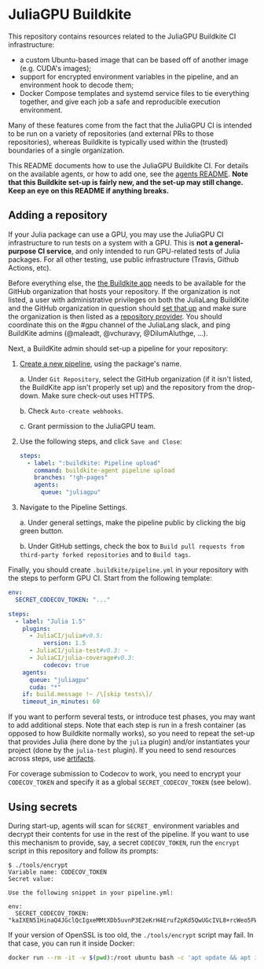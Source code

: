 # JuliaGPU Buildkite

This repository contains resources related to the JuliaGPU Buildkite CI infrastructure:

- a custom Ubuntu-based image that can be based off of another image (e.g.
  CUDA's images);
- support for encrypted environment variables in the pipeline, and an
  environment hook to decode them;
- Docker Compose templates and systemd service files to tie everything together,
  and give each job a safe and reproducible execution environment.

Many of these features come from the fact that the JuliaGPU CI is intended to be
run on a variety of repositories (and external PRs to those repositories),
whereas Buildkite is typically used within the (trusted) boundaries of a single
organization.

This README documents how to use the JuliaGPU Buildkite CI. For details on the available
agents, or how to add one, see the [agents README](agents/README.md). **Note that this
Buildkite set-up is fairly new, and the set-up may still change. Keep an eye on this README
if anything breaks.**


## Adding a repository

If your Julia package can use a GPU, you may use the JuliaGPU CI infrastructure to run tests
on a system with a GPU. This is **not a general-purpose CI service**, and only intended to
run GPU-related tests of Julia packages. For all other testing, use public infrastructure
(Travis, Github Actions, etc).

Before everything else, the [the Buildkite
app](https://github.com/settings/connections/applications/Iv1.112bf4be3e5ecdeb) needs to be
available for the GitHub organization that hosts your repository. If the organization is not
listed, a user with administrative privileges on both the JuliaLang BuildKite and the GitHub
organization in question should [set that
up](https://buildkite.com/organizations/julialang/repository-providers/new) and make sure
the organization is then listed as a [repository
provider](https://buildkite.com/organizations/julialang/repository-providers). You should
coordinate this on the #gpu channel of the JuliaLang slack, and ping BuildKite admins
(@maleadt, @vchuravy, @DilumAluthge, ...).

Next, a BuildKite admin should set-up a pipeline for your repository:

1. [Create a new pipeline](https://buildkite.com/organizations/julialang/pipelines/new),
   using the package's name.

   a. Under `Git Repository`, select the GitHub organization (if it isn't listed, the
   BuildKite app isn't properly set up) and the repository from the drop-down. Make sure
   check-out uses HTTPS.

   b. Check `Auto-create webhooks`.

   c. Grant permission to the JuliaGPU team.

2. Use the following steps, and click `Save and Close`:

   ```yaml
   steps:
     - label: ":buildkite: Pipeline upload"
       command: buildkite-agent pipeline upload
       branches: "!gh-pages"
       agents:
         queue: "juliagpu"
   ```

3. Navigate to the Pipeline Settings.

   a. Under general settings, make the pipeline public by clicking the big green button.

   b. Under GitHub settings, check the box to `Build pull requests from
   third-party forked repositories` and to `Build tags`.

Finally, you should create `.buildkite/pipeline.yml` in your repository with the steps to
perform GPU CI. Start from the following template:

```yaml
env:
  SECRET_CODECOV_TOKEN: "..."

steps:
  - label: "Julia 1.5"
    plugins:
      - JuliaCI/julia#v0.5:
          version: 1.5
      - JuliaCI/julia-test#v0.3: ~
      - JuliaCI/julia-coverage#v0.3:
          codecov: true
    agents:
      queue: "juliagpu"
      cuda: "*"
    if: build.message !~ /\[skip tests\]/
    timeout_in_minutes: 60
```

If you want to perform several tests, or introduce test phases, you may want to add
additional steps. Note that each step is run in a fresh container (as opposed to how
Buildkite normally works), so you need to repeat the set-up that provides Julia (here done
by the `julia` plugin) and/or instantiates your project (done by the `julia-test` plugin).
If you need to send resources across steps, use
[artifacts](https://buildkite.com/docs/pipelines/artifacts).

For coverage submission to Codecov to work, you need to encrypt your `CODECOV_TOKEN` and
specify it as a global `SECRET_CODECOV_TOKEN` (see below).



## Using secrets

During start-up, agents will scan for `SECRET_` environment variables and decrypt their
contents for use in the rest of the pipeline. If you want to use this mechanism to provide,
say, a secret `CODECOV_TOKEN`, run the `encrypt` script in this repository and follow its
prompts:


```
$ ./tools/encrypt
Variable name: CODECOV_TOKEN
Secret value:

Use the following snippet in your pipeline.yml:

env:
  SECRET_CODECOV_TOKEN: "kaIXEN51HinaQ4JGclQcIgxeMMtXDb5uvnP3E2eKrH4Eruf2pKd5QwUGcIVL8+rcWeo5FWj883rNxRQEH3YeCWs6/i7vzs+ORvG51QeCNYQgNqFzPsWRcq5qJYc+JPFbisS7q9nghqWTwr52cnjarD4Xx3ceGorMyS5NvFpCNxMgqHNyGkLvipxcTTJfKZK61bpnbntoIjiIO1XSZKjcxnXFGFnolV9BHCr5v8f7F42n2tUH7X3nDHmTBr1AbO2lFAU9ra/KezHcIf0wg2HcV8LZD0+mj8q/SBPjQZSH7cxwx4Q2eTjT4Sw7xnrBGuySVm8ZPCAV7nRNEHo+VqR+GQ=="
```

If your version of OpenSSL is too old, the `./tools/encrypt` script may fail.
In that case, you can run it inside Docker:
```bash
docker run --rm -it -v $(pwd):/root ubuntu bash -c 'apt update && apt install -y openssl && /root/tools/encrypt'
```
